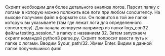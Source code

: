 
Скрипт необходим для более детального анализа логов. Парсит папку с логами в которую можно положить все логи при любом concurrency. На выходе получаем файл в формате csv. Он появится в той же папке которую вы указываете (там где лежат логи для определенного concurrency). Для начала копируем например из папки logs_con32 файлы testing_session_* в папку с названием 32. Затем запускаем скрипт командой python3 parse.py. Скрипт попросит ввести путь к папке с логами. Вводим $your_path/32. Жмем Enter. Видим в данной папке получившийся файл.